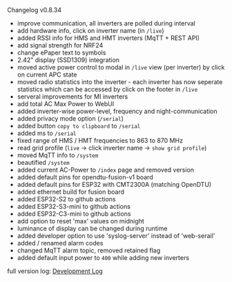 Changelog v0.8.34

* improve communication, all inverters are polled during interval
* add hardware info, click on inverter name (in `/live`)
* added RSSI info for HMS and HMT inverters (MqTT + REST API)
* add signal strength for NRF24
* change ePaper text to symbols
* 2.42" display (SSD1309) integration
* moved active power control to modal in `/live` view (per inverter) by click on current APC state
* moved radio statistics into the inverter - each inverter has now seperate statistics which can be accessed by click on the footer in `/live`
* serveral improvements for MI inverters
* add total AC Max Power to WebUI
* added inverter-wise power-level, frequency and night-communication
* added privacy mode option (`/serial`)
* added button `copy to clipboard` to `/serial`
* added ms to `/serial`
* fixed range of HMS / HMT frequencies to 863 to 870 MHz
* read grid profile (`live` -> click inverter name -> `show grid profile`)
* moved MqTT info to `/system`
* beautified `/system`
* added current AC-Power to `/index` page and removed version
* added default pins for opendtu-fusion-v1 board
* added default pins for ESP32 with CMT2300A (matching OpenDTU)
* added ethernet build for fusion board
* added ESP32-S2 to github actions
* added ESP32-S3-mini to github actions
* added ESP32-C3-mini to github actions
* add option to reset 'max' values on midnight
* luminance of display can be changed during runtime
* added developer option to use 'syslog-server' instead of 'web-serail'
* added / renamed alarm codes
* changed MqTT alarm topic, removed retained flag
* added default input power to `400` while adding new inverters

full version log: [Development Log](https://github.com/lumapu/ahoy/blob/development03/src/CHANGES.md)